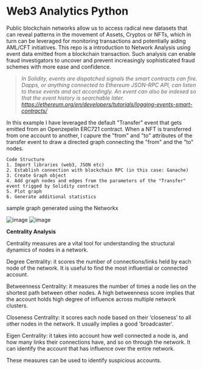 # Web3 Analytics Python 

Public blockchain networks allow us to access radical new datasets that can reveal patterns in the movement of Assets, Cryptos or NFTs, which in turn can be leveraged for monitoring transactions and potentially aiding AML/CFT initiatives.
This repo is a introduction to Network Analysis using event data emitted from a blockchain transaction. Such analysis can enable fraud investigators to uncover and prevent increasingly sophisticated fraud schemes with more ease and confidence.

>*In Solidity, events are dispatched signals the smart contracts can fire. Dapps, or anything connected to Ethereum JSON-RPC API, can listen to these events and act accordingly. An event can also be indexed so that the event history is searchable later. https://ethereum.org/en/developers/tutorials/logging-events-smart-contracts/*

In this example I have leveraged the default "Transfer" event that gets emitted from an Openzepelin ERC721 contract.
When a NFT is transferred from one account to another, I capure the "from" and "to" attributes of the transfer event to draw a directed graph connecting the "from" and the "to" nodes. 


```shell
Code Structure
1. Import libraries (web3, JSON etc)
2. Establish connection with blockchain RPC (in this case: Ganache)
3. Create Graph object
4. Add graph nodes and edges from the parameters of the "Transfer" event trigged by Solidity contract 
5. Plot graph
6. Generate additional statistics
```

sample graph generated using the Networkx

![image](https://user-images.githubusercontent.com/115624087/198863254-4928d5ca-5829-426b-8912-de90df521651.png)
![image](https://user-images.githubusercontent.com/115624087/198870286-7aea8b7e-cba9-432b-a3f3-25fafe1a349c.png)




**Centrality Analysis**

Centrality measures are a vital tool for understanding the structural dynamics of nodes in a network.

Degree Centrality: it scores the number of connections/links held by each node of the network. It is useful to find the most influential or connected account.

Betweenness Centrality: it measures the number of times a node lies on the shortest path between other nodes. A high betweenness score implies that the account holds high degree of influence across multiple network clusters.

Closeness Centrality: it scores each node based on their ‘closeness’ to all other nodes in the network. It usually implies a good 'broadcaster'.

Eigen Centrality: it takes into account how well connected a node is, and how many links their connections have, and so on through the network. It can identify the account that has influence over the entire network.

These measures can be used to identify suspicious accounts.
